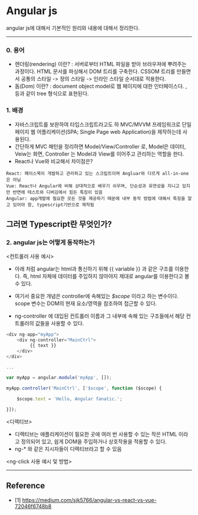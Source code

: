 # Angular js

angular js에 대해서 기본적인 원리와 내용에 대해서 정리한다. 

---------------------

### 0. 용어
- 렌더링(rendering) 이란? : 서버로부터 HTML 파일을 받아 브라우져에 뿌려주는 과정이다. HTML 문서를 파싱해서 DOM 트리를 구축한다. 
CSSOM 트리를 만들면서 공통의 스타일 -> 정의 스타일 -> 인라인 스타일 순서대로 적용한다.  
- 돔(Dom) 이란? : document object model로 웹 페이지에 대한 인터페이스다. <html>, <body> 등과 같이 tree 형식으로 표현된다. 

### 1. 배경
- 자바스크립트를 보완하여 타입스크립트라고도 하 MVC/MVVM 프레임워크로 단일 페이지 웹 어플리케이션(SPA; Single Page web Application)을 제작하는데 사용된다. 
- 간단하게 MVC 패턴을 정리하면 Model/View/Controller 로, Model은 데이터, Veiw는 화면, Controller 는 Model과 View를 이어주고 관리하는 역할을 한다. 
- React나 Vue와 비교해서 차이점은?

```
React: 페이스북이 개발하고 관리하고 있는 스크립트이며 Angluar와 다르게 all-in-one은 아님
Vue: React나 Angular에 비해 상대적으로 배우기 쉬우며, 단순성과 유연성을 지니고 있지만 반면에 테스트와 디버깅에서 힘든 특징이 있음
Angular: app개발에 필요한 모든 것을 제공하기 때문에 내부 동작 방법에 대해서 특징을 알고 있어야 함, typescript기반으로 제작됨
```

그러면 Typescript란 무엇인가?  
- 

### 2. angular js는 어떻게 동작하는가

<컨트롤러 사용 예시>
- 아래 처럼 angular는 html과 통신하기 위해 {{ variable }} 과 같은 구조를 이용한다. 즉, html 자체에 데이터를 주입하지 않아야지 제대로 angular를 이용한다고 볼 수 있다. 

- 여기서 중요한 개념은 controller에 속해있는 *$scope* 이라고 하는 변수이다. scope 변수는 DOM의 현재 요소/영역을 참조하여 접근할 수 있다. 
- ng-controller 에 대입된 컨트롤러 이름과 그 내부에 속해 있는 구조들에서 해당 컨트롤러의 값들을 사용할 수 있다.


```javascript
<div ng-app="myApp">
    <div ng-controller="MainCtrl">
         {{ text }}
    </div>
</div>

...

var myApp = angular.module('myApp', []);

myApp.controller('MainCtrl', ['$scope', function ($scope) {

    $scope.text = 'Hello, Angular fanatic.';

}]);
```


<디렉티브>
- 디렉티브는 애플리케이션이 필요한 곳에 여러 번 사용할 수 있는 작은 HTML 이라고 정의되어 있고, 쉽게 DOM을 주입하거나 상호작용을 적용할 수 있다. 
- ng-* 와 같은 지시자들이 디렉티브라고 할 수 있음

<ng-click 사용 예시 및 방법>

--------

## Reference
* [1] https://medium.com/sjk5766/angular-vs-react-vs-vue-72046f6748b8

